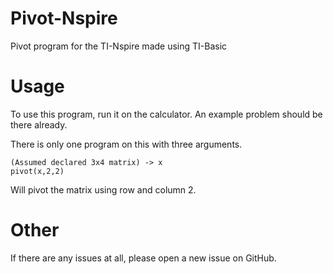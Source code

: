 # Pivot-Nspire
Pivot program for the TI-Nspire made using TI-Basic

# Usage
To use this program, run it on the calculator.  An example problem should be there already.

There is only one program on this with three arguments.

```TI-Basic
(Assumed declared 3x4 matrix) -> x
pivot(x,2,2)
```
Will pivot the matrix using row and column 2.

# Other
If there are any issues at all, please open a new issue on GitHub.
